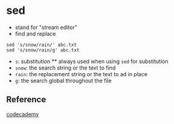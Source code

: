 # sed 

- stand for "stream editor"
- find and replace 

```
sed 's/snow/rain/' abc.txt
sed 's/snow/rain/g' abc.txt
```

- `s`: substitution ** always used when using `sed` for substitution
- `snow`: the search string or the text to find
- `rain`: the replacement string or the text to ad in place
- `g`: the search global throughout the file 

## Reference
[codecademy](https://www.codecademy.com/courses/learn-the-command-line)